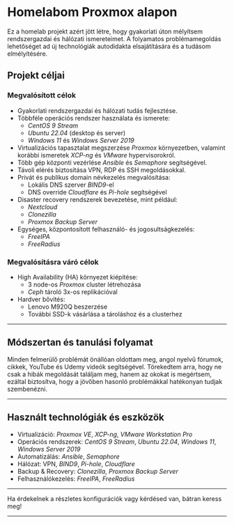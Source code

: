 # Homelabom Proxmox alapon

Ez a homelab projekt azért jött létre, hogy gyakorlati úton mélyítsem rendszergazdai és hálózati ismereteimet. A folyamatos problémamegoldás lehetőséget ad új technológiák autodidakta elsajátítására és a tudásom elmélyítésére.

## Projekt céljai

### Megvalósított célok
- Gyakorlati rendszergazdai és hálózati tudás fejlesztése.
- Többféle operációs rendszer használata és ismerete:
  - *CentOS 9 Stream*
  - *Ubuntu 22.04* (desktop és server)
  - *Windows 11* és *Windows Server 2019*
- Virtualizációs tapasztalat megszerzése *Proxmox* környezetben, valamint korábbi ismeretek *XCP-ng* és *VMware* hypervisorokról.
- Több gép központi vezérlése *Ansible* és *Semaphore* segítségével.
- Távoli elérés biztosítása VPN, RDP és SSH megoldásokkal.
- Privát és publikus domain névkezelés megvalósítása:
  - Lokális DNS szerver *BIND9*-el
  - DNS override *Cloudflare* és *Pi-hole* segítségével
- Disaster recovery rendszerek bevezetése, mint például:
  - *Nextcloud*
  - *Clonezilla*
  - *Proxmox Backup Server*
- Egységes, központosított felhasználó- és jogosultságkezelés:
  - *FreeIPA*
  - *FreeRadius*

### Megvalósításra váró célok
- High Availability (HA) környezet kiépítése:
  - 3 node-os *Proxmox* cluster létrehozása
  - *Ceph* tároló 3x-os replikációval
- Hardver bővítés:
  - Lenovo M920Q beszerzése
  - További SSD-k vásárlása a tároláshoz és a clusterhez

---

## Módszertan és tanulási folyamat

Minden felmerülő problémát önállóan oldottam meg, angol nyelvű fórumok, cikkek, YouTube és Udemy videók segítségével. Törekedtem arra, hogy ne csak a hibák megoldását találjam meg, hanem az okokat is megértsem, ezáltal biztosítva, hogy a jövőben hasonló problémákkal hatékonyan tudjak szembenézni.

---

## Használt technológiák és eszközök

- Virtualizáció: *Proxmox VE*, *XCP-ng*, *VMware Workstation Pro*
- Operációs rendszerek: *CentOS 9 Stream*, *Ubuntu 22.04*, *Windows 11*, *Windows Server 2019*
- Automatizálás: *Ansible*, *Semaphore*
- Hálózat: VPN, *BIND9*, *Pi-hole*, *Cloudflare*
- Backup & Recovery: *Clonezilla*, *Proxmox Backup Server*
- Felhasználókezelés: *FreeIPA*, *FreeRadius*

---

Ha érdekelnek a részletes konfigurációk vagy kérdésed van, bátran keress meg!

---

